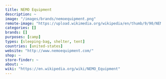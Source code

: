 ```yaml
---
title: NEMO Equipment
description: ~
image: "/images/brands/nemoequipment.png"
remote-image: "https://upload.wikimedia.org/wikipedia/en/thumb/9/90/NEMOwebLOGO.png/160px-NEMOwebLOGO.png"
categories: []
brands: []
purposes: [camp]
types: [sleeping-bag, shelter, tent]
countries: [united-states]
website: "http://www.nemoequipment.com/"
shop: ~
store-finder: ~
about: ~
wiki: "https://en.wikipedia.org/wiki/NEMO_Equipment"
---
```

